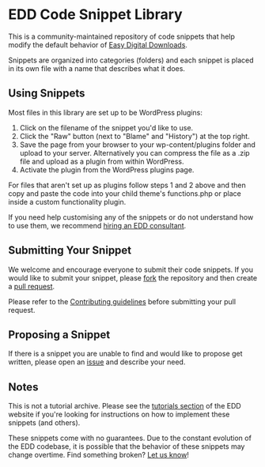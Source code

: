 EDD Code Snippet Library
========================

This is a community-maintained repository of code snippets that help modify the default behavior of [Easy Digital Downloads](https://easydigitaldownloads.com).

Snippets are organized into categories (folders) and each snippet is placed in its own file with a name that describes what it does.

## Using Snippets

Most files in this library are set up to be WordPress plugins:

1. Click on the filename of the snippet you'd like to use.
2. Click the "Raw" button (next to "Blame" and "History") at the top right.
3. Save the page from your browser to your wp-content/plugins folder and upload to your server. Alternatively you can compress the file as a .zip file and upload as a plugin from within WordPress. 
4. Activate the plugin from the WordPress plugins page.

For files that aren't set up as plugins follow steps 1 and 2 above and then copy and paste the code into your child theme's functions.php or place inside a custom functionality plugin.

If you need help customising any of the snippets or do not understand how to use them, we recommend [hiring an EDD consultant](https://easydigitaldownloads.com/consultants/).

## Submitting Your Snippet

We welcome and encourage everyone to submit their code snippets. If you would like to submit your snippet, please [fork](https://github.com/easydigitaldownloads/library/fork) the repository and then create a [pull request](https://github.com/easydigitaldownloads/library/compare/).

Please refer to the [Contributing guidelines](https://github.com/easydigitaldownloads/library/blob/master/CONTRIBUTING.md) before submitting your pull request.

## Proposing a Snippet

If there is a snippet you are unable to find and would like to propose get written, please open an [issue](https://github.com/easydigitaldownloads/library/issues) and describe your need.

## Notes

This is not a tutorial archive. Please see the [tutorials section](https://easydigitaldownloads.com/docs/section/tutorials/) of the EDD website if you're looking for instructions on how to implement these snippets (and others).

These snippets come with no guarantees. Due to the constant evolution of the EDD codebase, it is possible that the behavior of these snippets may change overtime. Find something broken? [Let us know](https://github.com/easydigitaldownloads/library/issues)!